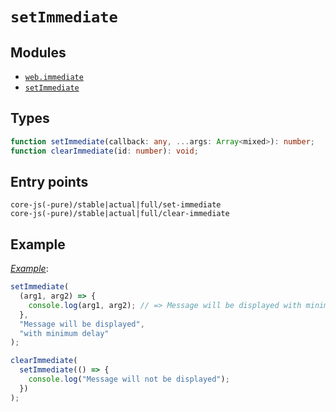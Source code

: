 # `setImmediate`

## Modules

- [`web.immediate`](https://github.com/zloirock/core-js/blob/master/packages/core-js/modules/web.immediate.js)
- [`setImmediate`](https://w3c.github.io/setImmediate/)

## Types

```ts
function setImmediate(callback: any, ...args: Array<mixed>): number;
function clearImmediate(id: number): void;
```

## Entry points

```
core-js(-pure)/stable|actual|full/set-immediate
core-js(-pure)/stable|actual|full/clear-immediate
```

## Example

[_Example_](https://goo.gl/6nXGrx):

```js
setImmediate(
  (arg1, arg2) => {
    console.log(arg1, arg2); // => Message will be displayed with minimum delay
  },
  "Message will be displayed",
  "with minimum delay"
);

clearImmediate(
  setImmediate(() => {
    console.log("Message will not be displayed");
  })
);
```
